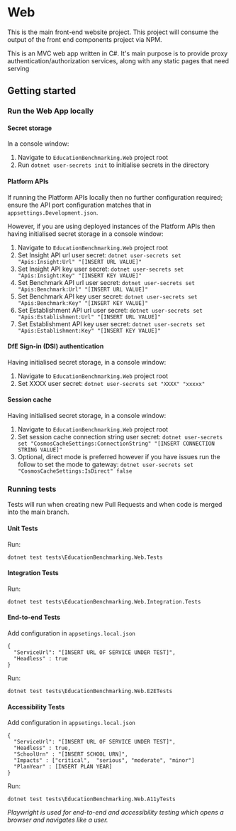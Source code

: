 # Web

This is the main front-end website project. This project will consume the output of the front end components project via NPM.

This is an MVC web app written in C#. It's main purpose is to provide proxy authentication/authorization services, along with any static pages that need serving

## Getting started

### Run the Web App locally

#### Secret storage
In a console window:
1. Navigate to `EducationBenchmarking.Web` project root
2. Run `dotnet user-secrets init` to initialise secrets in the directory

#### Platform APIs
If running the Platform APIs locally then no further configuration required; ensure the API port configuration matches that in `appsettings.Development.json`.

However, if you are using deployed instances of the Platform APIs then having initialised secret storage in a console window:
1. Navigate to `EducationBenchmarking.Web` project root
2. Set Insight API url user secret: `dotnet user-secrets set "Apis:Insight:Url" "[INSERT URL VALUE]"`
3. Set Insight API key user secret: `dotnet user-secrets set "Apis:Insight:Key" "[INSERT KEY VALUE]"`
4. Set Benchmark API url user secret: `dotnet user-secrets set "Apis:Benchmark:Url" "[INSERT URL VALUE]"`
5. Set Benchmark API key user secret: `dotnet user-secrets set "Apis:Benchmark:Key" "[INSERT KEY VALUE]"`
6. Set Establishment API url user secret: `dotnet user-secrets set "Apis:Establishment:Url" "[INSERT URL VALUE]"`
7. Set Establishment API key user secret: `dotnet user-secrets set "Apis:Establishment:Key" "[INSERT KEY VALUE]"`

#### DfE Sign-in (DSI) authentication
Having initialised secret storage, in a console window:
1. Navigate to `EducationBenchmarking.Web` project root
2. Set XXXX user secret: `dotnet user-secrets set "XXXX" "xxxxx"`

#### Session cache
Having initialised secret storage, in a console window:
1. Navigate to `EducationBenchmarking.Web` project root
2. Set session cache connection string user secret: `dotnet user-secrets set "CosmosCacheSettings:ConnectionString" "[INSERT CONNECTION STRING VALUE]"`
3. Optional, direct mode is preferred however if you have issues run the follow to set the mode to gateway: `dotnet user-secrets set "CosmosCacheSettings:IsDirect" false`

### Running tests

Tests will run when creating new Pull Requests and when code is merged into the main branch.
#### Unit Tests
Run:
```
dotnet test tests\EducationBenchmarking.Web.Tests
```
#### Integration Tests
Run:
```
dotnet test tests\EducationBenchmarking.Web.Integration.Tests
```

#### End-to-end Tests
Add configuration in `appsetings.local.json`
```
{
  "ServiceUrl": "[INSERT URL OF SERVICE UNDER TEST]",
  "Headless" : true
}
```
Run:
```
dotnet test tests\EducationBenchmarking.Web.E2ETests
```
#### Accessibility Tests
Add configuration in `appsetings.local.json`
```
{
  "ServiceUrl": "[INSERT URL OF SERVICE UNDER TEST]",
  "Headless" : true,
  "SchoolUrn" : "[INSERT SCHOOL URN]",
  "Impacts" : ["critical",  "serious", "moderate", "minor"]
  "PlanYear" : [INSERT PLAN YEAR]
}
```
Run:
```
dotnet test tests\EducationBenchmarking.Web.A11yTests
```

_Playwright is used for end-to-end and accessibility testing which opens a browser and navigates like a user._


